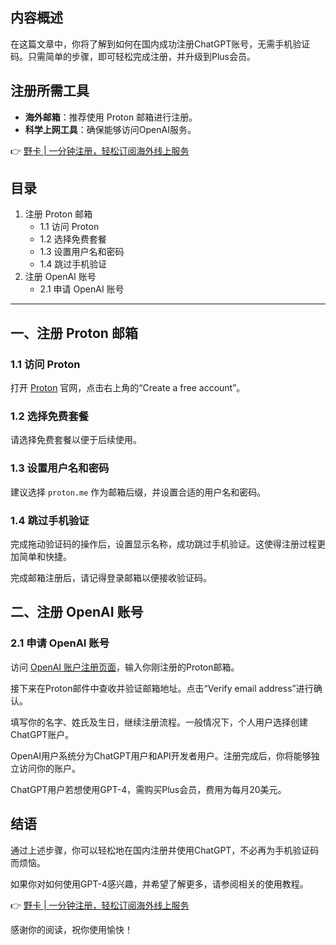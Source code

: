 ## 内容概述

在这篇文章中，你将了解到如何在国内成功注册ChatGPT账号，无需手机验证码。只需简单的步骤，即可轻松完成注册，并升级到Plus会员。

## 注册所需工具

- **海外邮箱**：推荐使用 Proton 邮箱进行注册。
- **科学上网工具**：确保能够访问OpenAI服务。

👉 [野卡 | 一分钟注册，轻松订阅海外线上服务](https://bit.ly/bewildcard)

## 目录
1. 注册 Proton 邮箱
   - 1.1 访问 Proton
   - 1.2 选择免费套餐
   - 1.3 设置用户名和密码
   - 1.4 跳过手机验证
2. 注册 OpenAI 账号
   - 2.1 申请 OpenAI 账号

---

## 一、注册 Proton 邮箱

### 1.1 访问 Proton
打开 [Proton](https://proton.me/) 官网，点击右上角的“Create a free account”。

### 1.2 选择免费套餐
请选择免费套餐以便于后续使用。

### 1.3 设置用户名和密码
建议选择 `proton.me` 作为邮箱后缀，并设置合适的用户名和密码。

### 1.4 跳过手机验证
完成拖动验证码的操作后，设置显示名称，成功跳过手机验证。这使得注册过程更加简单和快捷。

完成邮箱注册后，请记得登录邮箱以便接收验证码。

## 二、注册 OpenAI 账号

### 2.1 申请 OpenAI 账号
访问 [OpenAI 账户注册页面](https://chat.openai.com/)，输入你刚注册的Proton邮箱。

接下来在Proton邮件中查收并验证邮箱地址。点击“Verify email address”进行确认。

填写你的名字、姓氏及生日，继续注册流程。一般情况下，个人用户选择创建ChatGPT账户。

OpenAI用户系统分为ChatGPT用户和API开发者用户。注册完成后，你将能够独立访问你的账户。

ChatGPT用户若想使用GPT-4，需购买Plus会员，费用为每月20美元。

## 结语

通过上述步骤，你可以轻松地在国内注册并使用ChatGPT，不必再为手机验证码而烦恼。

如果你对如何使用GPT-4感兴趣，并希望了解更多，请参阅相关的使用教程。

👉 [野卡 | 一分钟注册，轻松订阅海外线上服务](https://bit.ly/bewildcard)

感谢你的阅读，祝你使用愉快！